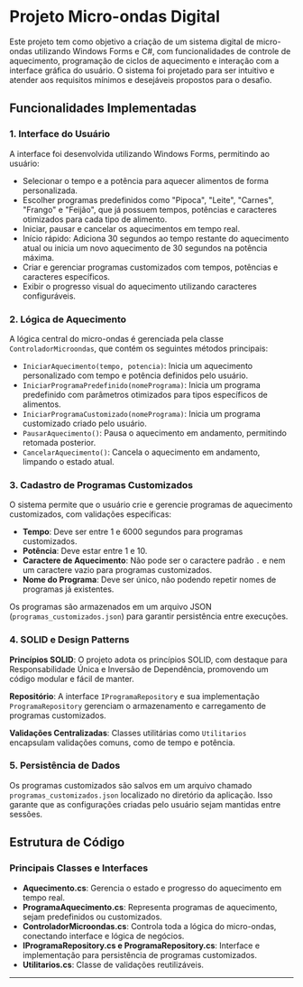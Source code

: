 # Projeto Micro-ondas Digital

Este projeto tem como objetivo a criação de um sistema digital de micro-ondas utilizando Windows Forms e C#, com funcionalidades de controle de aquecimento, programação de ciclos de aquecimento e interação com a interface gráfica do usuário. O sistema foi projetado para ser intuitivo e atender aos requisitos mínimos e desejáveis propostos para o desafio.

## Funcionalidades Implementadas

### 1. Interface do Usuário
A interface foi desenvolvida utilizando Windows Forms, permitindo ao usuário:

- Selecionar o tempo e a potência para aquecer alimentos de forma personalizada.
- Escolher programas predefinidos como "Pipoca", "Leite", "Carnes", "Frango" e "Feijão", que já possuem tempos, potências e caracteres otimizados para cada tipo de alimento.
- Iniciar, pausar e cancelar os aquecimentos em tempo real.
- Início rápido: Adiciona 30 segundos ao tempo restante do aquecimento atual ou inicia um novo aquecimento de 30 segundos na potência máxima.
- Criar e gerenciar programas customizados com tempos, potências e caracteres específicos.
- Exibir o progresso visual do aquecimento utilizando caracteres configuráveis.

### 2. Lógica de Aquecimento
A lógica central do micro-ondas é gerenciada pela classe `ControladorMicroondas`, que contém os seguintes métodos principais:

- `IniciarAquecimento(tempo, potencia)`: Inicia um aquecimento personalizado com tempo e potência definidos pelo usuário.
- `IniciarProgramaPredefinido(nomePrograma)`: Inicia um programa predefinido com parâmetros otimizados para tipos específicos de alimentos.
- `IniciarProgramaCustomizado(nomePrograma)`: Inicia um programa customizado criado pelo usuário.
- `PausarAquecimento()`: Pausa o aquecimento em andamento, permitindo retomada posterior.
- `CancelarAquecimento()`: Cancela o aquecimento em andamento, limpando o estado atual.

### 3. Cadastro de Programas Customizados
O sistema permite que o usuário crie e gerencie programas de aquecimento customizados, com validações específicas:

- **Tempo**: Deve ser entre 1 e 6000 segundos para programas customizados.
- **Potência**: Deve estar entre 1 e 10.
- **Caractere de Aquecimento**: Não pode ser o caractere padrão `.` e nem um caractere vazio para programas customizados.
- **Nome do Programa**: Deve ser único, não podendo repetir nomes de programas já existentes.

Os programas são armazenados em um arquivo JSON (`programas_customizados.json`) para garantir persistência entre execuções.

### 4. SOLID e Design Patterns
**Princípios SOLID**: O projeto adota os princípios SOLID, com destaque para Responsabilidade Única e Inversão de Dependência, promovendo um código modular e fácil de manter.

**Repositório**: A interface `IProgramaRepository` e sua implementação `ProgramaRepository` gerenciam o armazenamento e carregamento de programas customizados.

**Validações Centralizadas**: Classes utilitárias como `Utilitarios` encapsulam validações comuns, como de tempo e potência.

### 5. Persistência de Dados
Os programas customizados são salvos em um arquivo chamado `programas_customizados.json` localizado no diretório da aplicação. Isso garante que as configurações criadas pelo usuário sejam mantidas entre sessões.

## Estrutura de Código
### Principais Classes e Interfaces
- **Aquecimento.cs**: Gerencia o estado e progresso do aquecimento em tempo real.
- **ProgramaAquecimento.cs**: Representa programas de aquecimento, sejam predefinidos ou customizados.
- **ControladorMicroondas.cs**: Controla toda a lógica do micro-ondas, conectando interface e lógica de negócios.
- **IProgramaRepository.cs e ProgramaRepository.cs**: Interface e implementação para persistência de programas customizados.
- **Utilitarios.cs**: Classe de validações reutilizáveis.

---

